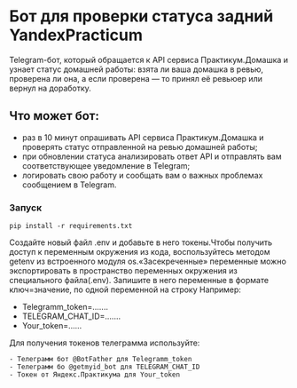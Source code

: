 # Бот для проверки статуса задний YandexPracticum
Telegram-бот, который обращается к API сервиса Практикум.Домашка и узнает статус домашней работы: взята ли ваша домашка в ревью, проверена ли она, а если проверена — то принял её ревьюер или вернул на доработку.

## Что может бот:

- раз в 10 минут опрашивать API сервиса Практикум.Домашка и проверять статус отправленной на ревью домашней работы;
-	при обновлении статуса анализировать ответ API и отправлять вам соответствующее уведомление в Telegram;
-	логировать свою работу и сообщать вам о важных проблемах сообщением в Telegram.


### Запуск
```
pip install -r requirements.txt
```
Создайте новый файл .env и добавьте в него токены.Чтобы получить доступ к переменным окружения из кода, воспользуйтесь методом getenv из встроенного модуля os.«Засекреченные» переменные можно экспортировать в пространство переменных окружения из специального файла(.env). Запишите в него переменные в формате ключ=значение, по одной переменной на строку
Например:

- Telegramm_token=.......
- TELEGRAM_CHAT_ID=.......
- Your_token=......


Для получения токенов телеграмма используйте:
```
- Телеграмм бот @BotFather для Telegramm_token
- Телеграмм бо @getmyid_bot для TELEGRAM_CHAT_ID
- Токен от Яндекс.Практикума для Your_token
```
